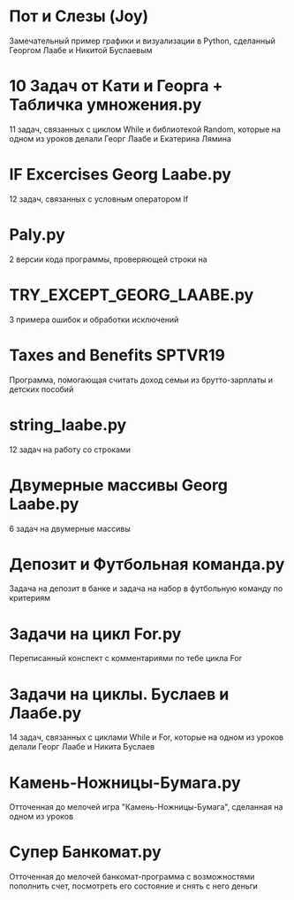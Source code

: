 # Пот и Слезы (Joy)
Замечательный пример графики и визуализации в Python, сделанный Георгом Лаабе и Никитой Буслаевым

# 10 Задач от Кати и Георга + Табличка умножения.py
11 задач, связанных с циклом While и библиотекой Random, которые на одном из уроков делали Георг Лаабе и Екатерина Лямина

# IF Excercises Georg Laabe.py
12 задач, связанных с условным оператором If

# Paly.py
2 версии кода программы, проверяющей строки на

# TRY_EXCEPT_GEORG_LAABE.py
3 примера ошибок и обработки исключений

# Taxes and Benefits SPTVR19
Программа, помогающая считать доход семьи из брутто-зарплаты и детских пособий

# string_laabe.py
12 задач на работу со строками

# Двумерные массивы Georg Laabe.py
6 задач на двумерные массивы

# Депозит и Футбольная команда.py
Задача на депозит в банке и задача на набор в футбольную команду по критериям

# Задачи на цикл For.py
Переписанный конспект с комментариями по тебе цикла For

# Задачи на циклы. Буслаев и Лаабе.py
14 задач, связанных с циклами While и For, которые на одном из уроков делали Георг Лаабе и Никита Буслаев

# Камень-Ножницы-Бумага.py
Отточенная до мелочей игра "Камень-Ножницы-Бумага", сделанная на одном из уроков

# Супер Банкомат.py
Отточенная до мелочей банкомат-программа с возможностями пополнить счет, посмотреть его состояние и снять с него деньги

